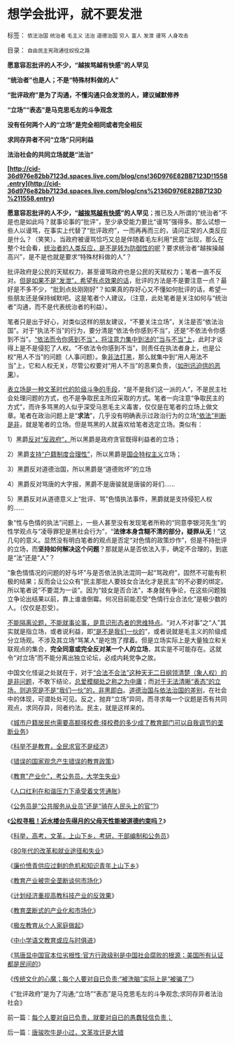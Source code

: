 # 想学会批评，就不要发泄

标签： `依法治国` `统治者` `毛主义` `法治` `道德治国` `穷人` `富人` `发泄` `谩骂` `人身攻击` 

目录： `自由民主宪政通往奴役之路`

**愿意容忍批评的人不少，“越挨骂越有快感”的人罕见**

**“统治者”也是人；不是“特殊材料做的人”**

**“批评政府”是为了沟通，不懂沟通只会发泄的人，建议缄默修养**

**“立场”“表态”是马克思毛左的斗争观念**

**没有任何两个人的“立场”是完全相同或者完全相反**

**求同存异者不问“立场”只问利益**

**法治社会的共同立场就是“法治”**

**[http://cid-36d976e82bb7123d.spaces.live.com/blog/cns!36D976E82BB7123D!1558.entry](http://cid-36d976e82bb7123d.spaces.live.com/blog/cns%2136D976E82BB7123D%211558.entry)**

**愿意容忍批评的人不少，“[越挨骂越有快感](../../../2010/7/22/气量大是屁眼大吗？上证综指的传统阻力.md)”的人罕见**；推已及人所谓的“统治者”不是也是如此吗？就事论事的“批评”，至少承受能力要比“谩骂”强得多。那么试想一些人以谩骂，在事实上代替了“批评政府”，一而再再而三的，请问正常的人类反应是什么？（笑笑）。当政府被谩骂恰巧又总是伴随着毛左利用“民意”出现，那么在整个社会看，[统治者的人类反应，是不是转为防御性的呢](../../../2009/5/8/妖魔化敌视与铁板一块.md)？要求统治者“越挨操越高兴”，是不是也就是要求“特殊材料做的人”？

批评政府是公民的天赋权力，甚至谩骂政府也是公民的天赋权力；笔者一直不反对。[但是如果不是“发泄”，希望有点效果的话](../../../2008/2/24/欲壑难填：人或会穷，不是施暴发泄的合法理由.md)，批评的方法是不是要注意一点？最好是不多不少，“批到点处刚刚好”？如果真的存好心又不懂如何批评的话，希望一些朋友还是保持缄默吧。这是笔者个人建议。（注意，此处笔者是关注如何与“统治者”沟通，而不是代表统治者的利益）。

笔者只是出于好心，对类似这样的朋友建议，“不要关注立场”，关注是否“依法治国”。对于“执法不当”的行为，要分清是“依法令你感到不当”，还是“不依法令你感到不当”。[“依法而令你感到不当”，将注意力集中到法的“当与不当”上](../../../2009/8/20/不完善的法治也比完美的人治好.md)，此时才谈得上是不是侵犯了人权。“不依法令你感到不当”，则责任在执法者身上，也是公权“用人不当”的问题（人事问题）。象[非法打黑](../../../2010/6/10/支持广州等地政府依法打黑.md)，那么就集中到“用人用法不当”上，它和人权无关，尽管公权要对“用人不当”的恶果负责，（[如刑讯迫供的恶果](../../../2010/2/27/扬我警威“我是兔子，我是兔子”.md)）。

[表立场是一种文革时代的阶级斗争的手段](http://darthvad.blog.sohu.com/133469478.html)，“是不是我们这一派的人”，不是民主社会处理问题的方式，也不是争取民主所应采取的方式。笔者一向注意“争取民主的方式”，而许多骂黑的人似乎深受马恩毛主义毒害，仅仅是在笔者的立场上做文章。笔者在政治问题上是“**求法**”，几乎没有明确表示过政治行为的立场[“依法”判断是非](../../../2009/10/9/完全相反的是非标准.md)，就是笔者的立场。但是骂黑的人就喜欢给笔者选定立场。类似有：

1）黑爵[反对“反政府”，](../../../2010/5/14/用民主要求政府也要用民主约束自已.md)所以黑爵是政府贪官既得利益者的立场；

2）黑爵[支持“户籍制度合理性”](../../../2010/3/6/为户籍制度正名，是民主启蒙的关键一环.md)，所以黑爵是[国企特权主义](../../../2010/2/12/国企产权改革的两个步骤.md)立场；

3）黑爵反对道德治国，所以黑爵是“道德败坏”的立场

4）黑爵反对骂唐的大字报，黑爵不是唐骏就是唐骏的哥们……

5）黑爵反对从道德意义上“批评、骂”色情执法事件，黑爵就是支持侵犯人权的……

象“性与色情的执法”问题上，一些人甚至没有发现笔者所称的“同意李银河先生”的性学观点与“凌辱罪犯是黑社会行为”，“**法律本身含糊不清的部分，疑罪从无**！”这几句的意义。显然没有明白笔者的观点是否定“对色情的政策炒作”，但是不持批评的立场，而**坚持如何解决这个问题**？那就是从是否依法入手，确定不合理的，到底是“法”还是“人”？

“象色情情况的问题的好与坏”与是否依法执法混同一起“骂政府”，固然不可能有积极的结果；反而会让公众有“民主那批人要妓女合法化才是民主”的不必要的绑定。所以笔者说“不要混为一谈”。因为“妓女是否合法”，本身就有争论，在这些问题独立争论出结果以前，靠上谁谁倒霉。何况目前能忍受“色情行业合法化”是极少数的人。（仅仅是忍受）。

[不能隔离论题，不能就事论事，是意识形态者的思维特点](../../../2010/6/25/唯利是图就不可能是意识形态.md)。“对人不对事”之“人”其实就是指立场，或者说利益，即[“是不是我们一伙的](../../../2010/4/26/认人只能污合，认理可以成军.md)”，或者说就是毛主义的阶级成分立场观。不涉及其立场“骂某人”是吃饱了撑着。但是立场实际上是大量独立和关联观点的集合，**完全同意或完全反对某一个人的立场**，其实是不可能存在。这就令“对立场”而不能分离出独立论坛，必成内耗党争之故。

中国文化怪诞之处就在于，对于[“合法不合法”这种天无二日纲领清楚（象人权）的是非问题](../../../2010/5/27/进化论没有道德的概念；科学没有道德的园地.md)，不敢下结论，[总爱模糊处之称之为中庸](../../../2009/8/24/中庸枉法,惩善扬恶,坏事做尽.md)；而[对于无法清晰“表态”的立场，则追究是不是“我们一伙”的，非黑即白](../../../2010/5/20/人民领袖人民爱，人民领袖爱人民.md)。[道德治国与依法治国的差别](../../../2009/8/21/少呼吁点道德，多普及一点法制.md)，在社会中的体现，可谓处处可见。反之，抛弃“立场”异同，而寻求每一个议题是否有共同观点，求同存异，同者约法。民主，就是这样来的。



《[城市户籍居民也需要高额择校费;择校费的多少成了教育部门可以自我调节的垄断业务](../../../2010/5/27/义务教育产业化，反户籍福利造福了谁.md)》

《[科举不是教育，全民求官不是经济](../../../2009/12/13/科举不是教育，全民求官不是经济.md)》

《[错误的国家观念产生错误的教育政策](../../../2009/12/12/错误的国家观念产生错误的教育政策.md)》

《[教育"产业化"，考公务员，大学生失业](../../../2009/1/30/教育&quot;产业化&quot;，考公务员，大学生失业.md)》

《[人口红利在和谐压力下承受着文凭通胀](../../../2008/11/26/人口红利在和谐压力下承受着文凭通胀.md)》

《[公务员是“公共服务从业员”还是“骑在人民头上的官”?](../../../2009/12/6/公务员，即公共服务从业员.md)》

《[**公权寻租！近水楼台先得月的父母天性能被道德约束吗？**](../../../2009/12/9/父母天性能被道德约束吗？.md)》

《[科举，高考，文革，上山下乡，考研，干部编制和公务员](../../../2009/12/9/现代科举之高考、国考、公务员和考研.md)》

《[80年代的改革和就业途径和失业](../../../2009/12/10/80年代的改革和就业途径和失业.md)》

《[廉价愤青供应过剩的危机和知识青年上山下乡](../../../2009/8/6/廉价愤青红卫兵供应过剩的危机.md)》

《[教育产业被完全垄断谈何市场化](../../../2009/12/10/教育产业被完全垄断谈何市场化.md)》

《[计划经济重视高教科技产业的反效果](../../../2009/12/10/计划经济重视高教科技产业的反效果.md)》

《[教育垄断式的产业化和市场化](../../../2009/12/11/教育垄断式的产业化和市场化.md)》

《[极左教育从个人家庭做起](http://darthvad.blog.163.com/blog/static/5339947020106149313867/)》

《[中小学语文教育或应与时俱进](../../../2009/7/6/中小学语文教育或应与时俱进讲政治.md)》

《[骂唐显中国官本位劣根性;官方行政级别是中国社会腐败的根源；美国所有认证都是民间的](../../../2010/7/21/炒作唐骏假文凭突显国民劣根性.md)》

《[传统文化的心魔；每个人要对自已负责;“被洗脑”实际上是“被骗了”](../../../2010/7/22/每个人要对自已负责，就要对自已的愚蠢轻信负责；.md)》

《“批评政府”是为了沟通;“立场”“表态”是马克思毛左的斗争观念;求同存异者法治社会》

前一篇：[每个人要对自已负责，就要对自已的愚蠢轻信负责；](../../../2010/7/22/每个人要对自已负责，就要对自已的愚蠢轻信负责；.md)

后一篇：[唐骏吹牛是小过，文革攻讦是大错](../../../2010/7/22/唐骏吹牛是小过，文革攻讦是大错.md)
